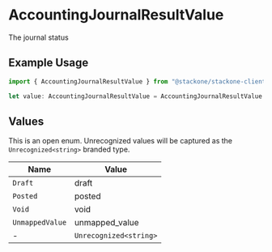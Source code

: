 # AccountingJournalResultValue

The journal status

## Example Usage

```typescript
import { AccountingJournalResultValue } from "@stackone/stackone-client-ts/sdk/models/shared";

let value: AccountingJournalResultValue = AccountingJournalResultValue.Draft;
```

## Values

This is an open enum. Unrecognized values will be captured as the `Unrecognized<string>` branded type.

| Name                   | Value                  |
| ---------------------- | ---------------------- |
| `Draft`                | draft                  |
| `Posted`               | posted                 |
| `Void`                 | void                   |
| `UnmappedValue`        | unmapped_value         |
| -                      | `Unrecognized<string>` |